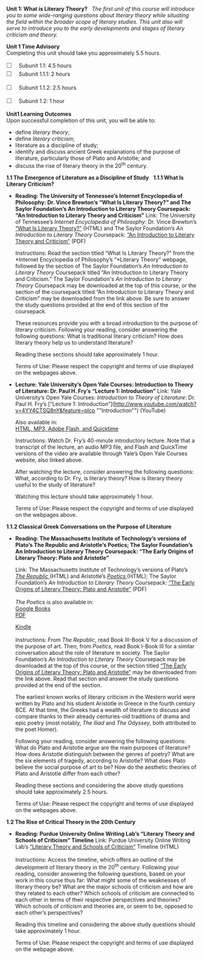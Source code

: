 **Unit 1: What is Literary Theory?** <span id="1"></span> 
*The first unit of this course will introduce you to some wide-ranging
questions about literary theory while situating the field within the
broader scope of literary studies. This unit also will serve to
introduce you to the early developments and stages of literary criticism
and theory.*

**Unit 1 Time Advisory**  
Completing this unit should take you approximately 5.5 hours.  
  
 <span
style="color: rgb(85, 85, 85); font-family: 'Myriad Pro', 'Gill Sans', 'Gill Sans MT', Calibri, sans-serif; font-size: 16.363636016845703px; line-height: 21.81818199157715px;">☐
   </span>Subunit 1.1: 4.5 hours  
<span
style="color: rgb(85, 85, 85); font-family: 'Myriad Pro', 'Gill Sans', 'Gill Sans MT', Calibri, sans-serif; font-size: 16.363636016845703px; line-height: 21.81818199157715px;">☐
   </span>Subunit 1.1.1: 2 hours

<span
style="color: rgb(85, 85, 85); font-family: 'Myriad Pro', 'Gill Sans', 'Gill Sans MT', Calibri, sans-serif; font-size: 16.363636016845703px; line-height: 21.81818199157715px;">☐
   </span>Subunit 1.1.2: 2.5 hours

<span
style="color: rgb(85, 85, 85); font-family: 'Myriad Pro', 'Gill Sans', 'Gill Sans MT', Calibri, sans-serif; font-size: 16.363636016845703px; line-height: 21.81818199157715px;">☐
   </span>Subunit 1.2: 1 hour

**Unit1 Learning Outcomes**  
Upon successful completion of this unit, you will be able to:  
-   <span id="cke_bm_553S" style="display: none;"> </span>define
    *literary theory*;
-   define *literary criticism*;
-   literature as a discipline of study;
-   identify and discuss ancient Greek explanations of the purpose of
    literature, particularly those of Plato and Aristotle; and
-   discuss the rise of literary theory in the 20<sup>th</sup>
    century.<span id="cke_bm_553E" style="display: none;"> </span>

**1.1 The Emergence of Literature as a Discipline of Study** <span
id="1.1"></span> 
**1.1.1 What Is Literary Criticism?** <span id="1.1.1"></span> 
-   **Reading: The University of Tennessee’s Internet Encyclopedia of
    Philosophy: Dr. Vince Brewton’s “What Is Literary Theory?” and The
    Saylor Foundation’s An Introduction to Literary Theory Coursepack:
    “An Introduction to Literary Theory and Criticism”**
    Link: The University of Tennessee’s *Internet Encyclopedia of
    Philosophy:* Dr. Vince Brewton’s [“What Is Literary
    Theory?”](http://www.iep.utm.edu/literary/#H1) (HTML) and The Saylor
    Foundation’s *An Introduction to Literary Theory* Coursepack: [“An
    Introduction to Literary Theory and
    Criticism”](https://resources.saylor.org/wwwresources/archived/site/wp-content/uploads/2011/09/ENGL301-An-Introduction-to-Literary-Criticism-and-Theory.pdf) (PDF)  
      
     Instructions: Read the section titled “What Is Literary Theory?”
    from the *Internet Encyclopedia of Philosophy’s “*Literary Theory”
    webpage, followed by the section of The Saylor Foundation’s *An
    Introduction to Literary Theory* Coursepack titled “An Introduction
    to Literary Theory and Criticism.” The Saylor Foundation's *An
    Introduction to Literary Theory* Coursepack may be downloaded at the
    top of this course, or the section of the coursepack titled “An
    Introduction to Literary Theory and Criticism” may be downloaded
    from the link above. Be sure to answer the study questions provided
    at the end of this section of the coursepack.  
      
     These resources provide you with a broad introduction to the
    purpose of literary criticism. Following your reading, consider
    answering the following questions: What is traditional literary
    criticism? How does literary theory help us to understand
    literature?  
      
     Reading these sections should take approximately 1 hour.  
      
     Terms of Use: Please respect the copyright and terms of use
    displayed on the webpages above.

-   **Lecture: Yale University’s Open Yale Courses: Introduction to
    Theory of Literature: Dr. Paul H. Fry’s “Lecture 1: Introduction”**
    Link: Yale University’s Open Yale Courses: *Introduction to Theory
    of Literature*: Dr. Paul H. Fry’s [“Lecture 1:
    Introduction”](http://www.youtube.com/watch?v=4YY4CTSQ8nY&feature=plcp ""Introduction"") (YouTube)  
      
     Also available in:  
     [HTML, MP3, Adobe Flash, and Quicktime  
    ](http://oyc.yale.edu/english/engl-300/lecture-1)  

    Instructions: Watch Dr. Fry’s 40-minute introductory lecture. Note
    that a transcript of the lecture, an audio MP3 file, and Flash and
    QuickTime versions of the video are available through Yale’s Open
    Yale Courses website, also linked above.  
      
     After watching the lecture, consider answering the following
    questions: What, according to Dr. Fry, is literary theory? How is
    literary theory useful to the study of literature?  
      
     Watching this lecture should take approximately 1 hour.  
      
     Terms of Use: Please respect the copyright and terms of use
    displayed on the webpages above.

**1.1.2 Classical Greek Conversations on the Purpose of Literature**
<span id="1.1.2"></span> 
-   **Reading: The Massachusetts Institute of Technology’s versions of
    Plato’s The Republic and Aristotle’s Poetics; The Saylor
    Foundation’s An Introduction to Literary Theory Coursepack: “The
    Early Origins of Literary Theory: Plato and Aristotle”**

    Link: The Massachusetts Institute of Technology’s versions of
    Plato’s [*The
    Republic* ](http://classics.mit.edu/Plato/republic.html)(HTML) and
    Aristotle’s
    [*Poetics* ](http://classics.mit.edu/Aristotle/poetics.html)(HTML); The
    Saylor Foundation’s *An Introduction to Literary Theory* Coursepack:
    [“The Early Origins of Literary Theory: Plato and
    Aristotle”](https://resources.saylor.org/wwwresources/archived/site/wp-content/uploads/2011/09/ENGL301-The-Early-Origins-of-Literary-Theory.pdf) (PDF)  
        
     *The Poetics* is also available in:  
     [Google
    Books](http://books.google.com/books?id=-K7U239OtKMC&printsec=frontcover&dq=poetics&hl=en&ei=ZItZTLqyAcXDnAfn5MSyCQ&sa=X&oi=book_result&ct=book-thumbnail&resnum=3&ved=0CDAQ6wEwAg#v=onepage&q&f=false)  
     [PDF](http://sparks.eserver.org/books/aristotle_poetics.pdf)  

    [Kindle](http://www.amazon.com/Poetics-English-ebook/dp/B0082UQ964/ref=sr_1_1?s=digital-text&ie=UTF8&qid=1351523662&sr=1-1&keywords=the+poetics "Kindle")  
        
    Instructions: From *The Republic*, read Book III-Book V for a
    discussion of the purpose of art. Then, from *Poetics,* read Book
    I-Book III for a similar conversation about the role of literature
    in society. The Saylor Foundation’s *An Introduction to Literary
    Theory* Coursepack may be downloaded at the top of this course, or
    the section titled [“The Early Origins of Literary Theory: Plato and
    Aristotle”](https://resources.saylor.org/wwwresources/archived/site/wp-content/uploads/2011/09/ENGL301-The-Early-Origins-of-Literary-Theory.pdf) may
    be downloaded from the link above. Read that section and answer the
    study questions provided at the end of the section.  
      
     The earliest known works of literary criticism in the Western world
    were written by Plato and his student Aristotle in Greece in the
    fourth century BCE. At that time, the Greeks had a wealth of
    literature to discuss and compare thanks to their already
    centuries-old traditions of drama and epic poetry (most notably,
    *The Iliad* and *The Odyssey*, both attributed to the poet Homer).  
      
     Following your reading, consider answering the following questions:
    What do Plato and Aristotle argue are the main purposes of
    literature? How does Aristotle distinguish between the genres of
    poetry? What are the six elements of tragedy, according to
    Aristotle? What does Plato believe the social purpose of art to be?
    How do the aesthetic theories of Plato and Aristotle differ from
    each other?  
      
     Reading these sections and considering the above study questions
    should take approximately 2.5 hours.

      
     Terms of Use: Please respect the copyright and terms of use
    displayed on the webpages above.

**1.2 The Rise of Critical Theory in the 20th Century** <span
id="1.2"></span> 
-   **Reading: Purdue University Online Writing Lab’s “Literary Theory
    and Schools of Criticism” Timeline**
    Link: Purdue University Online Writing Lab’s [“Literary Theory and
    Schools of
    Criticism”](http://owl.english.purdue.edu/owl/resource/722/01/) Timeline
    (HTML)  
        
     Instructions: Access the timeline, which offers an outline of the
    development of literary theory in the 20<sup>th</sup>
    century. Following your reading, consider answering the following
    questions, based on your work in this course thus far: What might
    some of the weaknesses of literary theory be? What are the major
    schools of criticism and how are they related to each other? Which
    schools of criticism are connected to each other in terms of their
    respective perspectives and theories? Which schools of criticism and
    theories are, or seem to be, opposed to each other’s perspectives?  
      

    Reading this timeline and considering the above study questions
    should take approximately 1 hour.   
      
     Terms of Use: Please respect the copyright and terms of use
    displayed on the webpage above.


